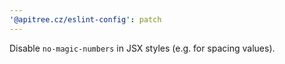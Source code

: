 ```yaml
---
'@apitree.cz/eslint-config': patch
---
```


Disable `no-magic-numbers` in JSX styles (e.g. for spacing values).
